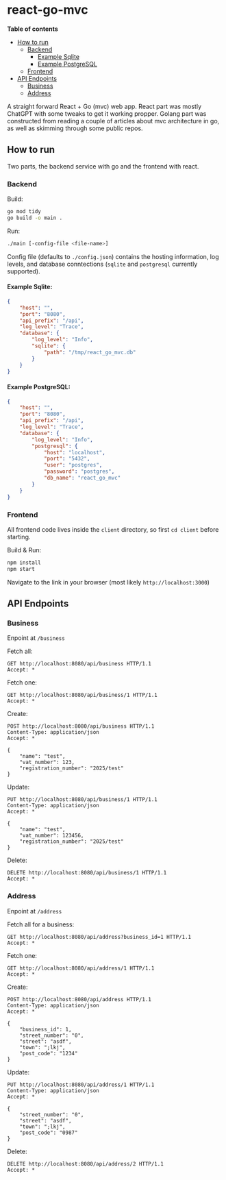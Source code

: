 # react-go-mvc

**Table of contents**
- [How to run](#how-to-run)
	- [Backend](#backend)
		- [Example Sqlite](#example-sqlite)
		- [Example PostgreSQL](#example-postgresql)
	- [Frontend](#frontend)
- [API Endpoints](#api-endpoints)
	- [Business](#business)
	- [Address](#address)

A straight forward React + Go (mvc) web app.
React part was mostly ChatGPT with some tweaks to get it working propper.
Golang part was constructed from reading a couple of articles about mvc architecture in go, as well as skimming through some public repos.

## How to run

Two parts, the backend service with go and the frontend with react.

### Backend

Build:
```sh
go mod tidy
go build -o main .
```

Run:
```sh
./main [-config-file <file-name>]
```

Config file (defaults to `./config.json`) contains the hosting information, log levels, and database conntections (`sqlite` and `postgresql` currently supported).

#### Example Sqlite:
```json
{
    "host": "",
    "port": "8080",
    "api_prefix": "/api",
    "log_level": "Trace",
    "database": {
    	"log_level": "Info",
    	"sqlite": {
    		"path": "/tmp/react_go_mvc.db"
    	}
    }
}
```

#### Example PostgreSQL:
```json
{
    "host": "",
    "port": "8080",
    "api_prefix": "/api",
    "log_level": "Trace",
    "database": {
    	"log_level": "Info",
    	"postgresql": {
    		"host": "localhost",
    		"port": "5432",
    		"user": "postgres",
    		"password": "postgres",
    		"db_name": "react_go_mvc"
    	}
    }
}
```

### Frontend

All frontend code lives inside the `client` directory, so first `cd client` before starting.

Build & Run:
```sh
npm install
npm start
```

Navigate to the link in your browser (most likely `http://localhost:3000`)

## API Endpoints

### Business

Enpoint at `/business`

Fetch all:

```http
GET http://localhost:8080/api/business HTTP/1.1
Accept: *
```

Fetch one:

```http
GET http://localhost:8080/api/business/1 HTTP/1.1
Accept: *
```

Create:

```http
POST http://localhost:8080/api/business HTTP/1.1
Content-Type: application/json
Accept: *

{
	"name": "test",
	"vat_number": 123,
	"registration_number": "2025/test"
}

```

Update:

```http
PUT http://localhost:8080/api/business/1 HTTP/1.1
Content-Type: application/json
Accept: *

{
	"name": "test",
	"vat_number": 123456,
	"registration_number": "2025/test"
}
```

Delete:

```http
DELETE http://localhost:8080/api/business/1 HTTP/1.1
Accept: *
```

### Address

Enpoint at `/address`

Fetch all for a business:

```http
GET http://localhost:8080/api/address?business_id=1 HTTP/1.1
Accept: *
```

Fetch one:

```http
GET http://localhost:8080/api/address/1 HTTP/1.1
Accept: *
```

Create:

```http
POST http://localhost:8080/api/address HTTP/1.1
Content-Type: application/json
Accept: *

{
	"business_id": 1,
	"street_number": "0",
	"street": "asdf",
	"town": ";lkj",
	"post_code": "1234"
}
```

Update:

```http
PUT http://localhost:8080/api/address/1 HTTP/1.1
Content-Type: application/json
Accept: *

{
	"street_number": "0",
	"street": "asdf",
	"town": ";lkj",
	"post_code": "0987"
}
```

Delete:

```http
DELETE http://localhost:8080/api/address/2 HTTP/1.1
Accept: *
```
